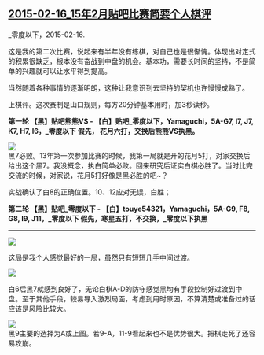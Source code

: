 ## [2015-02-16\_15年2月贴吧比赛简要个人棋评][0]

\_零度以下，2015-02-16\.

这是我的第二次比赛，说起来有半年没有练棋，对自己也是很惭愧。体现出对定式的积累很缺乏，根本没有奋战到中盘的机会。基本功，需要长时间的坚持，不是简单的兴趣就可以让水平得到提高。

当然随着各种事情的逐渐明朗，这种让我意识到去坚持的契机也许慢慢成熟了。

上棋评。这次赛制是山口规则，每方20分钟基本用时，加3秒读秒。

**第一轮 【黑】贴吧熊熊VS - 【白】贴吧\_零度以下，Yamaguchi，5A-G7, I7, J7, K7, H7, I6，\_零度以下 假先， 花月六打，交换后熊熊VS执黑。**

![](http://imglf0.ph.126.net/whwqrzodPosi89w2whosFA==/3115365042251523003.jpg)  
黑7必败。13年第一次参加比赛的时候，我第一局就是开的花月5打，对家交换后给出这个黑7。我没概念，执白简单必败。回来研究后证实白棋必胜了。当时比完交流的时候，对家说，花月5打好像是黑必胜的吧~？

实战确认了白8的正确位置。10、12应对无误，白胜；

  
**第二轮 【黑】**贴吧\_零度以下** - 【白】touye54321，Yamaguchi，5A-G9, F8, G8, I9, J11，\_零度以下 假先，寒星五打，不交换，\_零度以下执黑**  

****

![](http://imglf2.ph.126.net/sA247rYCyuDjq487RzLF9g==/3359966797097290205.jpg)

这局是我个人感觉最好的一局，虽然只有短短几手中间过渡。

![](http://imglf0.ph.126.net/1-X8wU3UTnw3jiv0pKE8dA==/6630852261419648499.jpg)

白6后黑7就感到良好了，无论白棋A-D的防守感觉黑均有手段控制好过渡到中盘。至于其他手段，较易导入激烈局面，考虑到用时原因，不算清楚或准备过的话应该是风险比较大。

![](http://imglf0.ph.126.net/9iPkgmCBFtZDGte8u8CXig==/3356870572353161376.jpg)  
黑9主要的选择为A或上图。若9-A，11-9看起来也不是优势很大。把棋走死了还容易攻崩。  
  



[0]: #